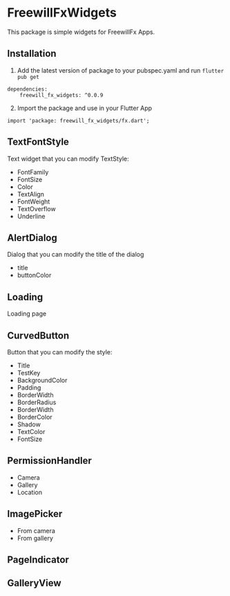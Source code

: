# FreewillFxWidgets

This package is simple widgets for FreewillFx Apps.

## Installation

1. Add the latest version of package to your pubspec.yaml and run `flutter pub get`

```
dependencies:
    freewill_fx_widgets: ^0.0.9
```

2. Import the package and use in your Flutter App

```
import 'package: freewill_fx_widgets/fx.dart';
```

## TextFontStyle

Text widget that you can modify TextStyle:

- FontFamily
- FontSize
- Color
- TextAlign
- FontWeight
- TextOverflow
- Underline

## AlertDialog

Dialog that you can modify the title of the dialog

- title
- buttonColor

## Loading

Loading page

## CurvedButton

Button that you can modify the style:

- Title
- TestKey
- BackgroundColor
- Padding
- BorderWidth
- BorderRadius
- BorderWidth
- BorderColor
- Shadow
- TextColor
- FontSize

## PermissionHandler

- Camera
- Gallery
- Location

## ImagePicker

- From camera
- From gallery

## PageIndicator

## GalleryView
